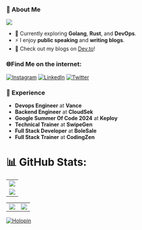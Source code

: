 ### 🌟 About Me  
![](https://komarev.com/ghpvc/?username=SkySingh04&label=Profile+views&style=for-the-badge&color=green)  

- 🔭 Currently exploring **Golang**, **Rust**, and **DevOps**.  
- ⚡ I enjoy **public speaking** and **writing blogs**.
- 📖 Check out my blogs on [Dev.to](https://dev.to/skysingh04)!  

### 🌐Find Me on the internet:
[![Instagram](https://img.shields.io/badge/Instagram-%23E4405F.svg?logo=Instagram&logoColor=white)](https://www.instagram.com/kind.of.akash/)  [![LinkedIn](https://img.shields.io/badge/LinkedIn-%230077B5.svg?logo=linkedin&logoColor=white)](https://www.linkedin.com/in/skysingh04)  [![Twitter](https://img.shields.io/badge/Twitter-%231DA1F2.svg?logo=Twitter&logoColor=white)](https://x.com/skysingh04) 

### 💼 Experience  

- **Devops Engineer** at **Vance**  
- **Backend Engineer** at **CloudSek**  
- **Google Summer Of Code 2024** at **Keploy**  
- **Technical Trainer** at **SwipeGen**  
- **Full Stack Developer** at **BoleSale**  
- **Full Stack Trainer** at **CodingZen**  

# 📊 GitHub Stats:
<table>
  <tr>
    <td>
      <img src="https://github-readme-streak-stats.herokuapp.com?user=SkySingh04&theme=neon-palenight&hide_border=true&card_width=705">
     </td>
   </tr>
  <tr>
    <td>
      <img src="http://github-profile-summary-cards.vercel.app/api/cards/profile-details?username=SkySingh04&theme=2077">
     </td>
   </tr>
</table><table>
  <tr>
    <td><img src="http://github-profile-summary-cards.vercel.app/api/cards/stats?username=SkySingh04&theme=aura_dark"></td>
    <td><img src="http://github-profile-summary-cards.vercel.app/api/cards/most-commit-language?username=SkySingh04&theme=aura_dark"></td>
  </tr>
</table>

[![Holopin](https://holopin.me/skysingh04)](https://holopin.io/@skysingh04)


